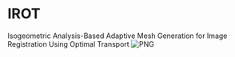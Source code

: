 # IROT
Isogeometric Analysis-Based Adaptive Mesh Generation for Image Registration Using Optimal Transport
![PNG](./figures/han_adaptive_meshes)